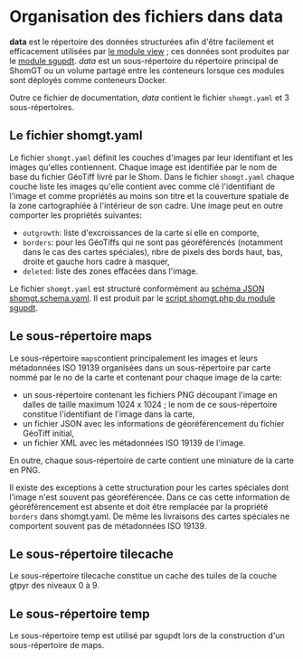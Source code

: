 # Organisation des fichiers dans data
**data** est le répertoire des données structurées afin d'être facilement et efficacement utilisées par [le module view](../view) ;
ces données sont produites par le [module sgupdt](../sgupdt).
*data* est un sous-répertoire du répertoire principal de ShomGT ou un volume partagé entre les conteneurs
lorsque ces modules sont déployés comme conteneurs Docker.

Outre ce fichier de documentation, *data* contient le fichier `shomgt.yaml` et 3 sous-répertoires.

## Le fichier shomgt.yaml
Le fichier `shomgt.yaml` définit les couches d'images par leur identifiant et les images qu'elles contiennent.
Chaque image est identifiée par le nom de base du fichier GéoTiff livré par le Shom.
Dans le fichier `shomgt.yaml` chaque couche liste les images qu'elle contient avec comme clé l'identifiant de l'image
et comme propriétés au moins son titre et la couverture spatiale de la zone cartographiée à l'intérieur de son cadre.
Une image peut en outre comporter les propriétés suivantes:

- `outgrowth`: liste d'excroissances de la carte si elle en comporte,
- `borders`: pour les GéoTiffs qui ne sont pas géoréférencés (notamment dans le cas des cartes spéciales),
  nbre de pixels des bords haut, bas, droite et gauche hors cadre à masquer,
- `deleted`: liste des zones effacées dans l'image.

Le fichier `shomgt.yaml` est structuré conformément au [schéma JSON shomgt.schema.yaml](../sgupdt/shomgt.schema.yaml).
Il est produit
par le [script shomgt.php du module sgupdt](../sgupdt#shomgtphp---g%C3%A9n%C3%A8re-le-fichier-shomgtyaml).

## Le sous-répertoire maps
Le sous-répertoire `maps`contient principalement les images et leurs métadonnées ISO 19139 organisées 
dans un sous-répertoire par carte  nommé par le no de la carte
et contenant pour chaque image de la carte:

- un sous-répertoire contenant les fichiers PNG découpant l'image en dalles de taille maximum 1024 x 1024 ;
  le nom de ce sous-répertoire constitue l'identifiant de l'image dans la carte,
- un fichier JSON avec les informations de géoréférencement du fichier GéoTiff initial,
- un fichier XML avec les métadonnées ISO 19139 de l'image.

En outre, chaque sous-répertoire de carte contient une miniature de la carte en PNG.

Il existe des exceptions à cette structuration pour les cartes spéciales dont l'image n'est souvent pas géoréférencée.
Dans ce cas cette information de géoréférencement est absente et doit être remplacée par la propriété `borders` dans shomgt.yaml.
De même les livraisons des cartes spéciales ne comportent souvent pas de métadonnées ISO 19139.

## Le sous-répertoire tilecache
Le sous-répertoire tilecache constitue un cache des tuiles de la couche gtpyr des niveaux 0 à 9.

## Le sous-répertoire temp
Le sous-répertoire temp est utilisé par sgupdt lors de la construction d'un sous-répertoire de maps.
